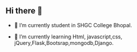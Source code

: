 ## Hi there 👋

<!--
**Chahat-Bhairve/Chahat-Bhairve** is a ✨ _special_ ✨ repository because its `README.md` (this file) appears on your GitHub profile.

Here are some ideas to get you started:-->

- 🔭 I’m currently student in SHGC College Bhopal.
- 🌱 I’m currently learning Html, javascript,css, jQuery,Flask,Bootsrap,mongodb,Django.

  <!--
- 👯 I’m looking to collaborate on ...
- 🤔 I’m looking for help with ...
- 💬 Ask me about ...
- 📫 How to reach me: ...
- 😄 Pronouns: ...
- ⚡ Fun fact: ...
-->
